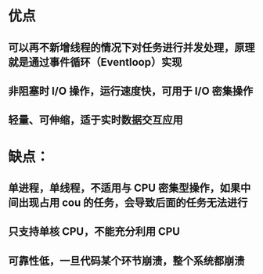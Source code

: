 # 优点

## 可以再不新增线程的情况下对任务进行并发处理，原理就是通过事件循环（Eventloop）实现

## 非阻塞时 I/O 操作，运行速度快，可用于 I/O 密集操作

## 轻量、可伸缩，适于实时数据交互应用

# 缺点：

## 单进程，单线程，不适用与 CPU 密集型操作，如果中间出现占用 cou 的任务，会导致后面的任务无法进行

## 只支持单核 CPU，不能充分利用 CPU

## 可靠性低，一旦代码某个环节崩溃，整个系统都崩溃
